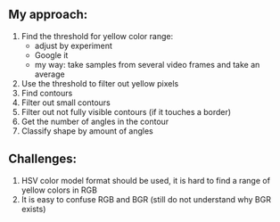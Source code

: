 ## My approach:
1. Find the threshold for yellow color range:
    - adjust by experiment
    - Google it
    - my way: take samples from several video frames and take an average 
2. Use the threshold to filter out yellow pixels
3. Find contours
4. Filter out small contours 
5. Filter out not fully visible contours (if it touches a border)
6. Get the number of angles in the contour
7. Classify shape by amount of angles

## Challenges:
1. HSV color model format should be used, it is hard to find a range of yellow colors in RGB
2. It is easy to confuse RGB and BGR (still do not understand why BGR exists)